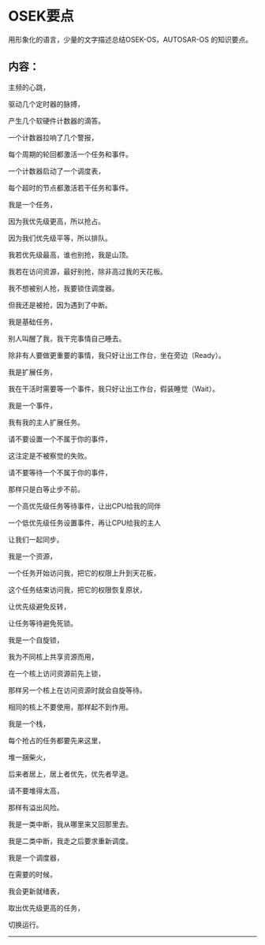 # OSEK要点

用形象化的语言，少量的文字描述总结OSEK-OS，AUTOSAR-OS 的知识要点。

## 内容：

主频的心跳，

驱动几个定时器的脉搏，

产生几个软硬件计数器的滴答。

一个计数器拉响了几个警报，

每个周期的轮回都激活一个任务和事件。

一个计数器启动了一个调度表，

每个超时的节点都激活若干任务和事件。

 

我是一个任务，

因为我优先级更高，所以抢占。

因为我们优先级平等，所以排队。

我若优先级最高，谁也别抢，我是山顶。

我若在访问资源，最好别抢，除非高过我的天花板。

我不想被别人抢，我要锁住调度器。

但我还是被抢，因为遇到了中断。

 

我是基础任务，

别人叫醒了我，我干完事情自己睡去。

除非有人要做更重要的事情，我只好让出工作台，坐在旁边（Ready）。

 

我是扩展任务，

我在干活时需要等一个事件，我只好让出工作台，假装睡觉（Wait）。

 

我是一个事件，

我有我的主人扩展任务。

请不要设置一个不属于你的事件，

这注定是不被察觉的失败。

请不要等待一个不属于你的事件，

那样只是白等止步不前。

一个高优先级任务等待事件，让出CPU给我的同伴

一个低优先级任务设置事件，再让CPU给我的主人

让我们一起同步。

 

我是一个资源，

一个任务开始访问我，把它的权限上升到天花板，

这个任务结束访问我，把它的权限恢复原状，

让优先级避免反转，

让任务等待避免死锁。

 

我是一个自旋锁，

我为不同核上共享资源而用，

在一个核上访问资源前先上锁，

那样另一个核上在访问资源时就会自旋等待。

相同的核上不要使用，那样起不到作用。

 

我是一个栈，

每个抢占的任务都要先来这里，

堆一捆柴火，

后来者居上，居上者优先，优先者早退。

请不要堆得太高，

那样有溢出风险。

 

我是一类中断，我从哪里来又回那里去。

我是二类中断，我走之后要求重新调度。

 

我是一个调度器，

在需要的时候，

我会更新就绪表，

取出优先级更高的任务，

切换运行。

---